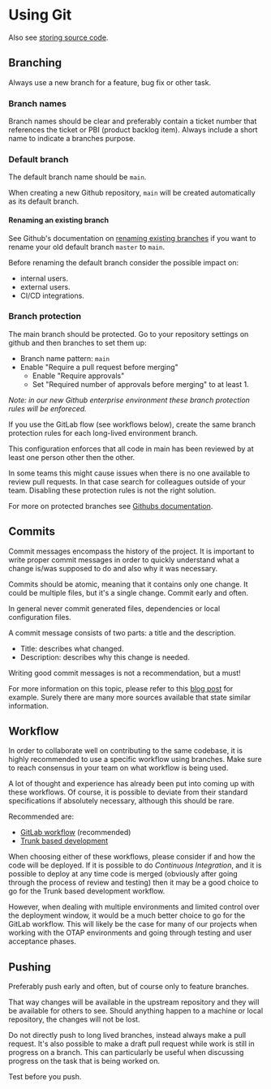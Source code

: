 # Using Git
Also see [storing source code](storing-source-code.md).

## Branching
Always use a new branch for a feature, bug fix or other task. 

### Branch names
Branch names should be clear and preferably contain a ticket number that references the ticket or PBI (product backlog item). Always include a short name to indicate a branches purpose.

### Default branch
The default branch name should be `main`. 

When creating a new Github repository, `main` will be created automatically as its default branch. 

#### Renaming an existing branch
See Github's documentation on [renaming existing branches](https://github.com/github/renaming#renaming-existing-branches) if you want to rename your old default branch `master` to `main`. 

Before renaming the default branch consider the possible impact on:
- internal users.
- external users.
- CI/CD integrations.

### Branch protection

The main branch should be protected. Go to your repository settings on github and then branches to set them up:
- Branch name pattern: `main`
- Enable "Require a pull request before merging"
  - Enable "Require approvals"
  - Set "Required number of approvals before merging" to at least 1. 

_Note: in our new Github enterprise environment these branch protection rules will be enforeced._

If you use the GitLab flow (see workflows below), create the same branch protection rules for each long-lived environment branch. 

This configuration enforces that all code in main has been reviewed by at least one person other then the other. 

In some teams this might cause issues when there is no one available to review pull requests. In that case search for colleagues outside of your team. Disabling these protection rules is not the right solution.

For more on protected branches see [Githubs documentation](https://docs.github.com/en/repositories/configuring-branches-and-merges-in-your-repository/defining-the-mergeability-of-pull-requests/about-protected-branches).

## Commits
Commit messages encompass the history of the project. It is important to write proper commit messages in order to quickly understand what a change is/was supposed to do and also why it was necessary.

Commits should be atomic, meaning that it contains only one change. It could be multiple files, but it's a single change. Commit early and often.

In general never commit generated files, dependencies or local configuration files. 

A commit message consists of two parts: a title and the description. 
- Title: describes what changed.
- Description: describes why this change is needed.

Writing good commit messages is not a recommendation, but a must!

For more information on this topic, please refer to this [blog post](https://initialcommit.com/blog/git-commit-messages-best-practices)
for example. Surely there are many more sources available that state similar information.


## Workflow
In order to collaborate well on contributing to the same codebase, it is highly recommended to use a specific workflow using branches. Make sure to reach consensus in your team on what workflow is being used.

A lot of thought and experience has already been put into coming up with these workflows. Of course, it is possible to deviate from their standard specifications if absolutely necessary, although this should be rare.

Recommended are:
- [GitLab workflow](https://docs.gitlab.com/ee/topics/gitlab_flow.html) (recommended)
- [Trunk based development](https://www.atlassian.com/continuous-delivery/continuous-integration/trunk-based-development)

When choosing either of these workflows, please consider if and how the code will be deployed. If it is possible to do _Continuous Integration_, and it is possible to deploy at any time code is merged (obviously after going through the process of review and testing) then it may be a good choice to go for the Trunk based development
workflow.

However, when dealing with multiple environments and limited control over the deployment window, it would be a much better choice to go for the GitLab workflow. This will likely be the case for many of our projects when working with the OTAP environments and going through testing and user acceptance phases.


## Pushing
Preferably push early and often, but of course only to feature branches.  

That way changes will be available in the upstream repository and they will be available for others to see. Should anything happen to a machine or local repository, the changes will not be lost.

Do not directly push to long lived branches, instead always make a pull request. It's also possible to make a draft pull request while work is still in progress on a branch. This can particularly be useful when discussing progress on the task that is being worked on.

Test before you push.
